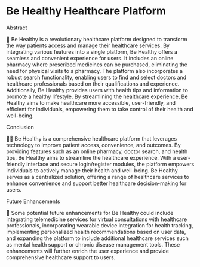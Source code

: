 # Be Healthy Healthcare Platform

Abstract

🏥 Be Healthy is a revolutionary healthcare platform designed to transform the way patients access and manage their healthcare services. By integrating various features into a single platform, Be Healthy offers a seamless and convenient experience for users. It includes an online pharmacy where prescribed medicines can be purchased, eliminating the need for physical visits to a pharmacy. The platform also incorporates a robust search functionality, enabling users to find and select doctors and healthcare professionals based on their qualifications and experience. Additionally, Be Healthy provides users with health tips and information to promote a healthy lifestyle. By streamlining the healthcare experience, Be Healthy aims to make healthcare more accessible, user-friendly, and efficient for individuals, empowering them to take control of their health and well-being.

Conclusion

👩‍⚕️ Be Healthy is a comprehensive healthcare platform that leverages technology to improve patient access, convenience, and outcomes. By providing features such as an online pharmacy, doctor search, and health tips, Be Healthy aims to streamline the healthcare experience. With a user-friendly interface and secure login/register modules, the platform empowers individuals to actively manage their health and well-being. Be Healthy serves as a centralized solution, offering a range of healthcare services to enhance convenience and support better healthcare decision-making for users.

Future Enhancements

🚀 Some potential future enhancements for Be Healthy could include integrating telemedicine services for virtual consultations with healthcare professionals, incorporating wearable device integration for health tracking, implementing personalized health recommendations based on user data, and expanding the platform to include additional healthcare services such as mental health support or chronic disease management tools. These enhancements will further enrich the user experience and provide comprehensive healthcare support to users.

